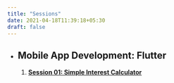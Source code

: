 ```yaml
---
title: "Sessions"
date: 2021-04-18T11:39:18+05:30
draft: false
---
```


- ## Mobile App Development: Flutter
    1. **[Session 01: Simple Interest Calculator](https://github.com/sudo-saksham/flutter_session01.git)**


